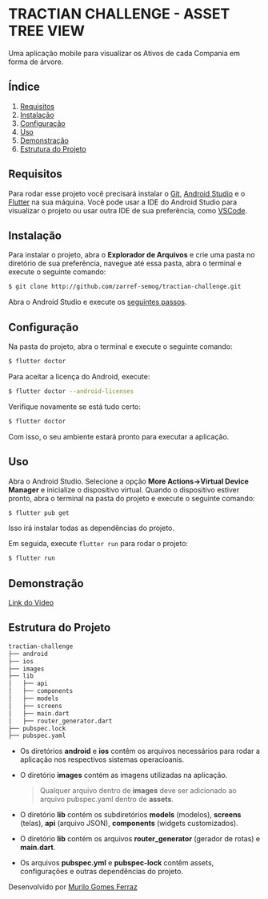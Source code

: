 # TRACTIAN CHALLENGE - ASSET TREE VIEW

Uma aplicação mobile para visualizar os Ativos de cada Compania em forma de árvore.

## Índice

1. [Requisitos](#requisitos)
2. [Instalação](#instalação)
3. [Configuração](#configuração)
4. [Uso](#uso)
5. [Demonstração](#demonstração)
6. [Estrutura do Projeto](#estrutura-do-projeto)

## Requisitos

Para rodar esse projeto você precisará instalar o [Git](https://git-scm.com/downloads), [Android Studio](https://developer.android.com/studio/install?hl=pt-br) e o [Flutter](https://docs.flutter.dev/get-started/install) na sua máquina. Você pode usar a IDE do Android Studio para visualizar o projeto ou usar outra IDE de sua preferência, como [VSCode](https://code.visualstudio.com/download).

## Instalação

Para instalar o projeto, abra o **Explorador de Arquivos** e crie uma pasta no diretório de sua preferência, navegue até essa pasta, abra o terminal e execute o seguinte comando:

```bash
$ git clone http://github.com/zarref-semog/tractian-challenge.git
```

Abra o Android Studio e execute os [seguintes passos](https://developer.android.com/studio/run/managing-avds?hl=pt-br).

## Configuração

Na pasta do projeto, abra o terminal e execute o seguinte comando:

```bash
$ flutter doctor
```

Para aceitar a licença do Android, execute:

```bash
$ flutter doctor --android-licenses
```

Verifique novamente se está tudo certo:
```bash
$ flutter doctor
```

Com isso, o seu ambiente estará pronto para executar a aplicação.

## Uso

Abra o Android Studio. Selecione a opção **More Actions->Virtual Device Manager** e inicialize o dispositivo virtual. Quando o dispositivo estiver pronto, abra o terminal na pasta do projeto e execute o seguinte comando:

```bash
$ flutter pub get
```
Isso irá instalar todas as dependências do projeto. 

Em seguida, execute ```flutter run``` para rodar o projeto:

```bash
$ flutter run
```

## Demonstração

[Link do Video](https://youtube.com)

## Estrutura do Projeto

```bash
tractian-challenge
├── android
├── ios
├── images
├── lib
│   ├── api
│   ├── components
│   ├── models
│   ├── screens
│   ├── main.dart
│   ├── router_generator.dart
├── pubspec.lock
├── pubspec.yaml
```

- Os diretórios **android** e **ios** contêm os arquivos necessários para rodar a aplicação nos respectivos sistemas operacioanis.

- O diretório **images** contém as imagens utilizadas na aplicação.
  > Qualquer arquivo dentro de **images** deve ser adicionado ao arquivo pubspec.yaml dentro de **assets**.

- O diretório **lib** contém os subdiretórios **models** (modelos), **screens** (telas), **api** (arquivo JSON), **components** (widgets customizados).

- O diretório **lib** contém os arquivos **router_generator** (gerador de rotas) e **main.dart**.

- Os arquivos **pubspec.yml** e **pubspec-lock** contêm assets, configurações e outras dependências do projeto.


Desenvolvido por [Murilo Gomes Ferraz](https://github.com/zarref-semog) 
